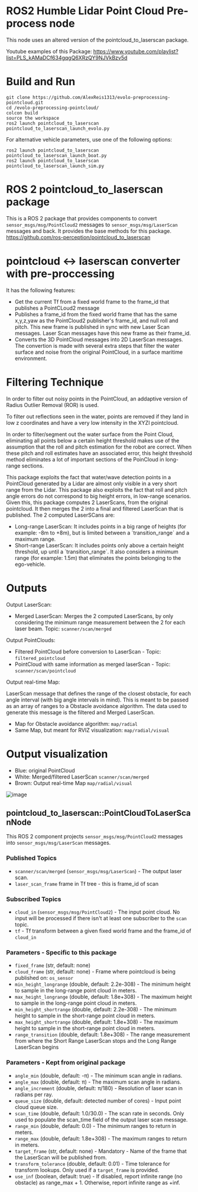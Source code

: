 # ROS2 Humble Lidar Point Cloud Pre-process node
This node uses an altered version of the pointcloud_to_laserscan package.

Youtube examples of this Package: https://www.youtube.com/playlist?list=PLS_kAMaDCf634gqgQ6XRzQY9NJVkBzv5d
# Build and Run

    git clone https://github.com/AlexReis1313/evolo-preprocessing-pointcloud.git
    cd /evolo-preprocessing-pointcloud/
    colcon build
    source the workspace
    ros2 launch pointcloud_to_laserscan pointcloud_to_laserscan_launch_evolo.py 


For alternative vehicle parameters, use one of the following options:

    ros2 launch pointcloud_to_laserscan pointcloud_to_laserscan_launch_boat.py 
    ros2 launch pointcloud_to_laserscan pointcloud_to_laserscan_launch_sim.py 



# ROS 2 pointcloud_to_laserscan package
This is a ROS 2 package that provides components to convert `sensor_msgs/msg/PointCloud2` messages to `sensor_msgs/msg/LaserScan` messages and back.
It provides the base methods for this package. https://github.com/ros-perception/pointcloud_to_laserscan 


# pointcloud <-> laserscan converter with pre-proccessing
It has the following features:
* Get the current Tf from a fixed world frame to the frame_id that publishes a PointCLoud2 message
* Publishes a frame_id from the fixed world frame that has the same x,y,z,yaw as the PointCloud2 publisher's frame_id, and null roll and pitch.
This new frame is published in sync with new Laser Scan messages. Laser Scan messages have this new frame as their frame_id.
* Converts the 3D PointCloud messages into 2D LaserScan messages. The convertion is made with several extra steps that filter the water surface and noise from the original PointCloud, in a surface maritime environment.

# Filtering Technique

In order to filter out noisy points in the PointCloud, an addaptive version of Radius Outlier Removal (ROR) is used.

To filter out reflections seen in the water, points are removed if they land in low z coordinates and have a very low intensity in the XYZI pointcloud.

In order to filter/segment out the water surface from the Point Cloud, eliminating all points below a certain height threshold makes use of the assumption that the roll and pitch estimation for the robot are correct.
When these pitch and roll estimates have an associated error, this height threshold method eliminates a lot of important sections of the PoinCloud in long-range sections.


This package exploits the fact that water/wave detection points in a PointCloud generated by a Lidar are almost only visible in a very short range from the Lidar.
This package also exploits the fact that roll and pitch angle errors do not correspond to big height errors, in low-range scenarios.
Given this, this package computes 2 LaserScans, from the original pointcloud. It then merges the 2 into a final and filtered LaserScan that is published.
The 2 computed LaserSCans are:
* Long-range LaserScan: It includes points in a big range of heights (for example: -8m to +8m), but is limited between a ´transition_range´ and a maximum range.
* Short-range LaserScan: It includes points only above a certain height threshold, up until a ´transition_range´. It also considers a minimum range (for example: 1.5m) that eliminates the points belonging to the ego-vehicle.

# Outputs

Output LaserScan:
* Merged LaserScan: Merges the 2 computed LaserScans, by only considering the minimum range measurement between the 2 for each laser beam. Topic: `scanner/scan/merged`

Output PointClouds:
* Filtered PointCloud before conversion to LaserScan - Topic: `filtered_pointcloud`
* PointCloud with same information as merged laserScan - Topic: `scanner/scan/pointcloud`

Output real-time Map:

LaserScan message that defines the range of the closest obstacle, for each angle interval (with big angle intervals in mind). This is meant to be passed as an array of ranges to a Obstacle avoidance algorithm. The data used to generate this message is the filtered and Merged LaserScan.
* Map for Obstacle avoidance algorithm: `map/radial`
* Same Map, but meant for RVIZ visualization: `map/radial/visual`


# Output visualization
* Blue: original PointCloud
* White: Merged/filtered LaserScan `scanner/scan/merged`
* Brown: Output real-time Map `map/radial/visual`

![image](https://github.com/user-attachments/assets/fd6dd3da-37b4-4103-a2f2-987a9ca6c0b6)

 



## pointcloud\_to\_laserscan::PointCloudToLaserScanNode

This ROS 2 component projects `sensor_msgs/msg/PointCloud2` messages into `sensor_msgs/msg/LaserScan` messages.

### Published Topics

* `scanner/scan/merged` (`sensor_msgs/msg/LaserScan`) - The output laser scan.
* `laser_scan_frame` frame in Tf tree - this is frame_id of scan

### Subscribed Topics

* `cloud_in` (`sensor_msgs/msg/PointCloud2`) - The input point cloud. No input will be processed if there isn't at least one subscriber to the `scan` topic.
* `tf` - Tf transform between a given fixed world frame and the frame_id of `cloud_in`
  
### Parameters - Specific to this package

* `fixed_frame` (str, default: none)
* `cloud_frame` (str, default: none) - Frame where pointcloud is being published on: `os_sensor`
* `min_height_longrange` (double, default: 2.2e-308) - The minimum height to sample in the long-range point cloud in meters.
* `max_height_longrange` (double, default: 1.8e+308) - The maximum height to sample in the long-range point cloud in meters.
* `min_height_shortrange` (double, default: 2.2e-308) - The minimum height to sample in the short-range point cloud in meters.
* `max_height_shortrange` (double, default: 1.8e+308) - The maximum height to sample in the short-range point cloud in meters.
* `range_transition` (double, default: 1.8e+308) - The range measurement from where the Short Range LaserScan stops and the Long Range LaserScan begins

### Parameters - Kept from original package

* `angle_min` (double, default: -π) - The minimum scan angle in radians.
* `angle_max` (double, default: π) - The maximum scan angle in radians.
* `angle_increment` (double, default: π/180) - Resolution of laser scan in radians per ray.
* `queue_size` (double, default: detected number of cores) - Input point cloud queue size.
* `scan_time` (double, default: 1.0/30.0) - The scan rate in seconds. Only used to populate the scan_time field of the output laser scan message.
* `range_min` (double, default: 0.0) - The minimum ranges to return in meters.
* `range_max` (double, default: 1.8e+308) - The maximum ranges to return in meters.
* `target_frame` (str, default: none) - Mandatory - Name of the frame that the LaserScan will be published from. 
* `transform_tolerance` (double, default: 0.01) - Time tolerance for transform lookups. Only used if a `target_frame` is provided.
* `use_inf` (boolean, default: true) - If disabled, report infinite range (no obstacle) as range_max + 1. Otherwise, report infinite range as +inf.
